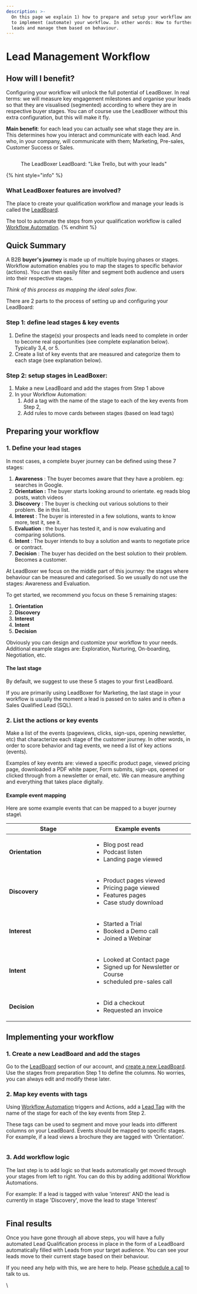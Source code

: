 ```yaml
---
description: >-
  On this page we explain 1) how to prepare and setup your workflow and 2) how
  to implement (automate) your workflow. In other words: How to further qualify
  leads and manage them based on behaviour.
---
```


# Lead Management Workflow

## How will I benefit?

Configuring your workflow will unlock the full potential of LeadBoxer. In real terms: we will measure key engagement milestones and organise your leads so that they are visualised (segmented) according to where they are in respective buyer stages. You can of course use the LeadBoxer without this extra configuration, but this will make it fly.

**Main benefit**: for each lead you can actually see what stage they are in. \
This determines how you interact and communicate with each lead. And who, in your company, will communicate with them; Marketing, Pre-sales, Customer Success or Sales.

<figure><img src=".gitbook/assets/LeadBoxer_App (1) (4).png" alt=""><figcaption><p>The LeadBoxer LeadBoard: "Like Trello, but with your leads"</p></figcaption></figure>

{% hint style="info" %}
### What LeadBoxer features are involved?

The place to create your qualification workflow and manage your leads is called the [LeadBoard](fundamentals/tasks.md).&#x20;

The tool to automate the steps from your qualification workflow is called [Workflow Automation](fundamentals/elements/workflow-automation.md).
{% endhint %}

## Quick Summary&#x20;

A B2B **buyer's journey** is made up of multiple buying phases or stages. Workflow automation enables you to map the stages to specific behavior (actions). You can then easily filter and segment both audience and users into their respective stages.

_Think of this process as mapping the ideal sales flow_.&#x20;

There are 2 parts to the process of setting up and configuring your LeadBoard:

### Step 1: define lead stages & key events

1. Define the stage(s) your prospects and leads need to complete in order to become real opportunities (see complete explanation below). Typically 3,4, or 5.
2. Create a list of key events that are measured and categorize them to each stage (see  explanation below).

### Step 2: setup stages in LeadBoxer:

1. Make a new LeadBoard and add the stages from Step 1 above
2. In your Workflow Automation:&#x20;
   1. Add a tag with the name of the stage to each of the key events from Step 2,&#x20;
   2. Add rules to move cards between stages (based on lead tags)



## Preparing your workflow

### 1. Define your lead stages&#x20;

In most cases, a complete buyer journey can be defined using these 7 stages:

1. **Awareness** : The buyer becomes aware that they have a problem. eg: searches in Google.
2. **Orientation :** The buyer starts looking around to orientate. eg reads blog posts, watch videos
3. **Discovery** : The buyer is checking out various solutions to their problem. Be in this list.
4. **Interest** : The buyer is interested in a few solutions, wants to know more, test it, see it.
5. **Evaluation** : the buyer has tested it, and is now evaluating and comparing solutions.
6. **Intent** : The buyer intends to buy a solution and wants to negotiate price or contract.
7. **Decision** : The buyer has decided on the best solution to their problem. Becomes a customer.

At LeadBoxer we focus on the middle part of this journey: the stages where behaviour can be measured and categorised. So we usually do not use the stages: Awareness and Evaluation.

To get started, we recommend you focus on these 5 remaining stages:&#x20;

1. **Orientation**
2. **Discovery**
3. **Interest**
4. **Intent**
5. **Decision**

Obviously you can design and customize your workflow to your needs. Additional example stages are: Exploration, Nurturing, On-boarding, Negotiation, etc.

#### The last stage&#x20;

By default, we suggest to use these 5 stages to your first LeadBoard.

If you are primarily using LeadBoxer for Marketing, the last stage in your workflow is usually the moment a lead is passed on to sales and is often a Sales Qualified Lead (SQL).



### 2. List the actions or key events&#x20;

Make a list of the events (pageviews, clicks, sign-ups, opening newsletter, etc) that characterize each stage of the customer journey. In other words, in order to score behavior and tag events, we need a list of key actions (events).&#x20;

Examples of key events are: viewed a specific product page, viewed pricing page, downloaded a PDF white paper, Form submits, sign-ups, opened or clicked through from a newsletter or email, etc. We can measure anything and everything that takes place digitally.

#### Example event mapping

Here are some example events that can be mapped to a buyer journey stage\


<table><thead><tr><th width="214">Stage</th><th>Example events</th><th data-hidden></th></tr></thead><tbody><tr><td><strong>Orientation</strong></td><td><ul><li>Blog post read</li><li>Podcast listen</li><li>Landing page viewed</li></ul></td><td></td></tr><tr><td><strong>Discovery</strong></td><td><ul><li>Product pages viewed</li><li>Pricing page viewed</li><li>Features pages</li><li>Case study download</li></ul></td><td></td></tr><tr><td><strong>Interest</strong></td><td><ul><li>Started a Trial</li><li>Booked a Demo call</li><li>Joined a Webinar</li></ul></td><td></td></tr><tr><td><strong>Intent</strong></td><td><ul><li>Looked at Contact page</li><li>Signed up for Newsletter or Course</li><li>scheduled pre-sales call</li></ul></td><td></td></tr><tr><td><strong>Decision</strong></td><td><ul><li>Did a checkout</li><li>Requested an invoice</li></ul></td><td></td></tr></tbody></table>

###

## Implementing your workflow

### 1. Create a new LeadBoard and add the stages

Go to the [LeadBoard](fundamentals/tasks.md) section of our account, and [create a new LeadBoard](guides/creating-your-first-leadboard.md). Use the stages from preparation Step 1 to define the columns. No worries, you can always edit and modify these later.

### 2. Map key events with tags

Using [Workflow Automation](fundamentals/elements/workflow-automation.md) triggers and Actions, add a [Lead Tag](fundamentals/elements/lead-and-account-tags.md) with the name of the stage for each of the key events from Step 2.

These tags can be used to segment and move your leads into different columns on your LeadBoard. Events should be mapped to specific stages. For example, if a lead views a brochure they are tagged with ‘Orientation’.&#x20;

<figure><img src=".gitbook/assets/LeadBoxer_App (15).png" alt=""><figcaption></figcaption></figure>

### 3. Add workflow logic

The last step is to add logic so that leads automatically get moved through your stages from left to right. You can do this by adding additional Workflow Automations.

For example: If a lead is tagged with value 'interest' AND the lead is currently in stage 'Discovery', move the lead to stage 'Interest'

<figure><img src=".gitbook/assets/LeadBoxer_App (5) (2).png" alt=""><figcaption></figcaption></figure>





## Final results

Once you have gone through all above steps, you will have a fully automated Lead Qualification process in place in the form of a LeadBoard automatically filled with Leads from your target audience. You can see your leads move to their current stage based on their behaviour.

If you need any help with this, we are here to help. Please [schedule a call](https://www.leadboxer.com/start) to talk to us.

\
